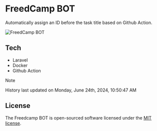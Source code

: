 # FreedCamp BOT

Automatically assign an ID before the task title based on Github Action.

![FreedCamp BOT](https://repository-images.githubusercontent.com/737932867/7d34798b-2680-471c-b089-a78a718d3d6a)

## Tech

- Laravel
- Docker
- Github Action

> [!NOTE]  
> History last updated on Monday, June 24th, 2024, 10:50:47 AM

## License

The Freedcamp BOT is open-sourced software licensed under the [MIT license](https://opensource.org/licenses/MIT).
